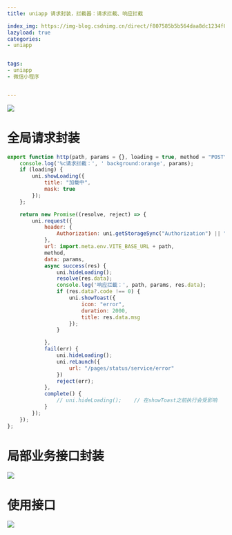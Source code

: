 ```yaml
---
title: uniapp 请求封装，拦截器：请求拦截、响应拦截

index_img: https://img-blog.csdnimg.cn/direct/f807585b5b564daa8dc1234f0a1ec409.png
lazyload: true
categories:
- uniapp


tags:
- uniapp
- 微信小程序


---
```










![](https://img-blog.csdnimg.cn/direct/f807585b5b564daa8dc1234f0a1ec409.png)


# 全局请求封装
```javascript
export function http(path, params = {}, loading = true, method = "POST") {
	console.log('%c请求拦截：', ' background:orange', params);
	if (loading) {
		uni.showLoading({
			title: "加载中",
			mask: true
		});
	};

	return new Promise((resolve, reject) => {
		uni.request({
			header: {
				Authorization: uni.getStorageSync("Authorization") || ""
			},
			url: import.meta.env.VITE_BASE_URL + path,
			method,
			data: params,
			async success(res) {
				uni.hideLoading();
				resolve(res.data);
				console.log('响应拦截：', path, params, res.data);
				if (res.data?.code !== 0) {
					uni.showToast({
						icon: "error",
						duration: 2000,
						title: res.data.msg
					});
				}

			},
			fail(err) {
				uni.hideLoading();
				uni.reLaunch({
					url: "/pages/status/service/error"
				})
				reject(err);
			},
			complete() {
				// uni.hideLoading();    // 在showToast之前执行会受影响
			}
		});
	});
};
```

# 局部业务接口封装
![](https://img-blog.csdnimg.cn/direct/a9fb2190e1a94161a6ecdde3ee802ab6.png)


# 使用接口
![](https://img-blog.csdnimg.cn/direct/791392cabd4a48e7b0b747b418eec615.png)







